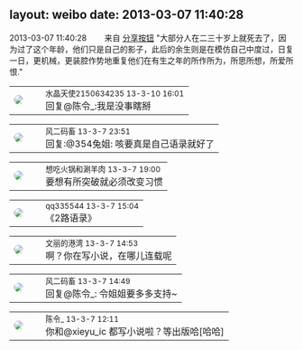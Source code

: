 layout: weibo
date: 2013-03-07 11:40:28
---
<meta name="referrer" content="no-referrer" />

2013-03-07 11:40:28  &nbsp;&nbsp;&nbsp;&nbsp;&nbsp;&nbsp; 来自 <a href="http://app.weibo.com/t/feed/cUcI1A" rel="nofollow">分享按钮</a>
"大部分人在二三十岁上就死去了，因为过了这个年龄，他们只是自己的影子，此后的余生则是在模仿自己中度过，日复一日，更机械，更装腔作势地重复他们在有生之年的所作所为，所思所想，所爱所恨." ​​​

<table style="width: 100%;">
  <tr>
    <td style="width: 40px;"><img style="border-radius:50%" src="https://tva1.sinaimg.cn/crop.0.0.80.80.50/803012fbjw8f6z12p78p3j2028028q2p.jpg?KID=imgbed,tva&Expires=1624466387&ssig=X7xV2aPPDK"></td>
    <td colspan="2"><small>水晶天使2150634235 13-3-10 16:01</small><br/>回复@陈令_:我是没事瞎掰</td>
  </tr>
</table>

<table style="width: 100%;">
  <tr>
    <td style="width: 40px;"><img style="border-radius:50%" src="https://tva3.sinaimg.cn/crop.0.0.639.639.50/6d2a6003jw8f3idy69w2gj20hs0hrt9g.jpg?KID=imgbed,tva&Expires=1624466387&ssig=jR1BNCRZih"></td>
    <td colspan="2"><small>风二码畜 13-3-7 23:51</small><br/>回复:@354兔姐: 咳要真是自己语录就好了</td>
  </tr>
</table>

<table style="width: 100%;">
  <tr>
    <td style="width: 40px;"><img style="border-radius:50%" src="https://tva1.sinaimg.cn/crop.0.1.751.751.50/71c5c7f8jw8f5hblff0u4j20kv0ky3zn.jpg?KID=imgbed,tva&Expires=1624466387&ssig=eI%2FZ8Bg2gl"></td>
    <td colspan="2"><small>想吃火锅和涮羊肉 13-3-7 19:00</small><br/>要想有所突破就必须改变习惯</td>
  </tr>
</table>

<table style="width: 100%;">
  <tr>
    <td style="width: 40px;"><img style="border-radius:50%" src="https://tva4.sinaimg.cn/crop.0.0.180.180.50/7d25944djw1e8qgp5bmzyj2050050aa8.jpg?KID=imgbed,tva&Expires=1624466387&ssig=vKPCV3bB98"></td>
    <td colspan="2"><small>qq335544 13-3-7 15:04</small><br/>《2路语录》</td>
  </tr>
</table>

<table style="width: 100%;">
  <tr>
    <td style="width: 40px;"><img style="border-radius:50%" src="https://tva1.sinaimg.cn/crop.0.0.180.180.50/9dc97b7fjw1e8qgp5bmzyj2050050aa8.jpg?KID=imgbed,tva&Expires=1624466387&ssig=V67rfZvQCe"></td>
    <td colspan="2"><small>文丽的港湾 13-3-7 14:53</small><br/>啊？你在写小说，在哪儿连载呢</td>
  </tr>
</table>

<table style="width: 100%;">
  <tr>
    <td style="width: 40px;"><img style="border-radius:50%" src="https://tva3.sinaimg.cn/crop.0.0.639.639.50/6d2a6003jw8f3idy69w2gj20hs0hrt9g.jpg?KID=imgbed,tva&Expires=1624466387&ssig=jR1BNCRZih"></td>
    <td colspan="2"><small>风二码畜 13-3-7 14:49</small><br/>回复@陈令_: 令姐姐要多多支持~</td>
  </tr>
</table>

<table style="width: 100%;">
  <tr>
    <td style="width: 40px;"><img style="border-radius:50%" src="https://tva2.sinaimg.cn/crop.0.0.180.180.50/6ccc9e5fjw1e8qgp5bmzyj2050050aa8.jpg?KID=imgbed,tva&Expires=1624466387&ssig=ijWzW%2BKPIQ"></td>
    <td colspan="2"><small>陈令_ 13-3-7 12:11</small><br/>你和@xieyu_ic 都写小说啦？等出版哈[哈哈]</td>
  </tr>
</table>

